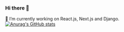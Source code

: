 ### Hi there 👋

🔭 I’m currently working on React.js, Next.js and Django.
[![Anurag's GitHub stats](https://github-readme-stats.vercel.app/api?username=Paul-Okello)](https://github.com/anuraghazra/github-readme-stats)


<!--
**Paul-Okello/Paul-Okello** is a ✨ _special_ ✨ repository because its `README.md` (this file) appears on your GitHub profile.

Here are some ideas to get you started:

- 🔭 I’m currently working on ...
- 🌱 I’m currently learning ...
- 👯 I’m looking to collaborate on ...
- 🤔 I’m looking for help with ...
- 💬 Ask me about ...
- 📫 How to reach me: ...
- 😄 Pronouns: ...
- ⚡ Fun fact: ...
-->
